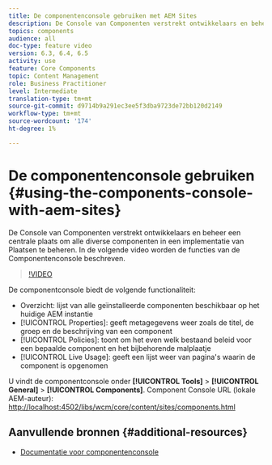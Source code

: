 ```yaml
---
title: De componentenconsole gebruiken met AEM Sites
description: De Console van Componenten verstrekt ontwikkelaars en beheer een centrale plaats om alle diverse componenten in een implementatie van Plaatsen te beheren. In de volgende video worden de functies van de Componentenconsole beschreven.
topics: components
audience: all
doc-type: feature video
version: 6.3, 6.4, 6.5
activity: use
feature: Core Components
topic: Content Management
role: Business Practitioner
level: Intermediate
translation-type: tm+mt
source-git-commit: d9714b9a291ec3ee5f3dba9723de72bb120d2149
workflow-type: tm+mt
source-wordcount: '174'
ht-degree: 1%

---
```



# De componentenconsole gebruiken {#using-the-components-console-with-aem-sites}

De Console van Componenten verstrekt ontwikkelaars en beheer een centrale plaats om alle diverse componenten in een implementatie van Plaatsen te beheren. In de volgende video worden de functies van de Componentenconsole beschreven.

>[!VIDEO](https://video.tv.adobe.com/v/17417/?quality=9&learn=on)

De componentconsole biedt de volgende functionaliteit:

* Overzicht: lijst van alle geïnstalleerde componenten beschikbaar op het huidige AEM instantie
* [!UICONTROL Properties]: geeft metagegevens weer zoals de titel, de groep en de beschrijving van een component
* [!UICONTROL Policies]: toont om het even welk bestaand beleid voor een bepaalde component en het bijbehorende malplaatje
* [!UICONTROL Live Usage]: geeft een lijst weer van pagina&#39;s waarin de component is opgenomen

U vindt de componentconsole onder **[!UICONTROL Tools]** > **[!UICONTROL General]** > **[!UICONTROL Components]**.
Component Console URL (lokale AEM-auteur): [http://localhost:4502/libs/wcm/core/content/sites/components.html](http://localhost:4502/libs/wcm/core/content/sites/components.html)

## Aanvullende bronnen {#additional-resources}

* [Documentatie voor componentenconsole](https://helpx.adobe.com/experience-manager/6-5/sites/authoring/using/default-components-console.html)
